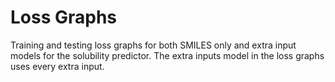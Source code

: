 # Loss Graphs

Training and testing loss graphs for both SMILES only and extra input models for the solubility predictor. The extra inputs model in the loss graphs uses every extra input.
